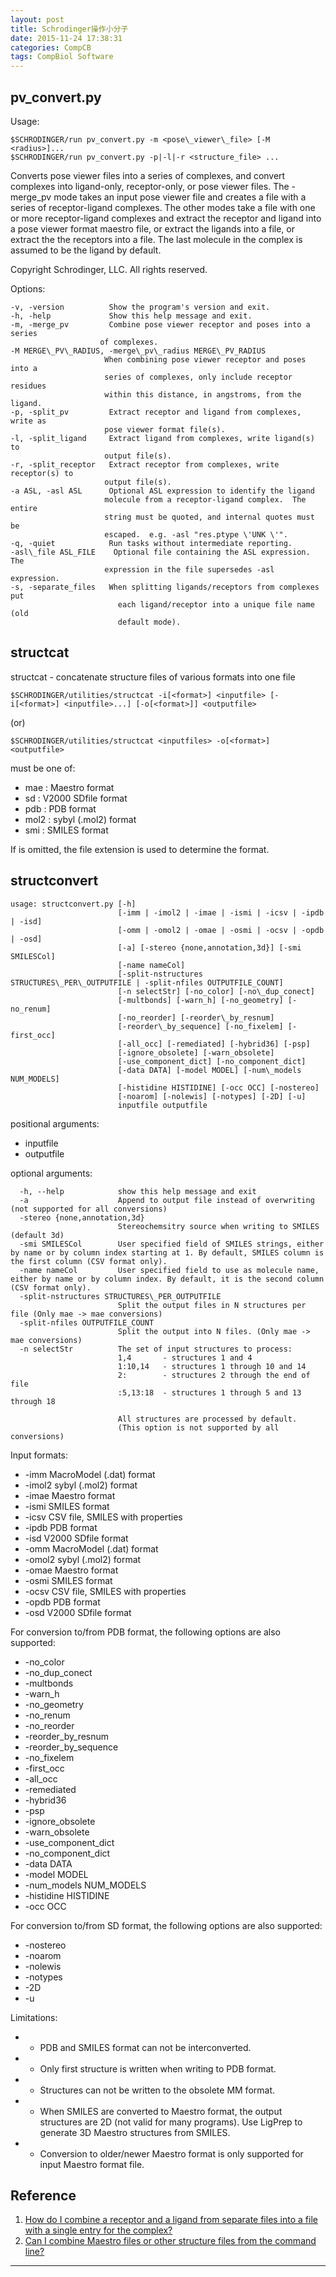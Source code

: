 ```yaml
---
layout: post
title: Schrodinger操作小分子
date: 2015-11-24 17:38:31
categories: CompCB
tags: CompBiol Software
---
```


## pv_convert.py

Usage:   

`$SCHRODINGER/run pv_convert.py -m <pose\_viewer\_file> [-M <radius>]...`  
`$SCHRODINGER/run pv_convert.py -p|-l|-r <structure_file> ...`
 
 Converts pose viewer files into a series of complexes, and convert complexes into ligand-only, receptor-only, or pose viewer files.  The -merge_pv mode takes an input pose viewer file and creates a file with a series of receptor-ligand complexes. The other modes take a file with one or more receptor-ligand complexes and extract the receptor and ligand into a pose viewer format maestro file, or extract the ligands into a file, or extract the the receptors into a file. The last molecule in the complex is assumed to be the ligand by default. 

 Copyright Schrodinger, LLC. All rights reserved.
 
Options:  

~~~
-v, -version          Show the program's version and exit.
-h, -help             Show this help message and exit.
-m, -merge_pv         Combine pose viewer receptor and poses into a series  
					of complexes.
-M MERGE\_PV\_RADIUS, -merge\_pv\_radius MERGE\_PV_RADIUS   
                     When combining pose viewer receptor and poses into a  
                     series of complexes, only include receptor residues  
                     within this distance, in angstroms, from the ligand.  
-p, -split_pv         Extract receptor and ligand from complexes, write as  
                     pose viewer format file(s).
-l, -split_ligand     Extract ligand from complexes, write ligand(s) to  
                     output file(s).
-r, -split_receptor   Extract receptor from complexes, write receptor(s) to  
                     output file(s).
-a ASL, -asl ASL      Optional ASL expression to identify the ligand  
                     molecule from a receptor-ligand complex.  The entire  
                     string must be quoted, and internal quotes must be  
                     escaped.  e.g. -asl "res.ptype \'UNK \'".  
-q, -quiet            Run tasks without intermediate reporting.  
-asl\_file ASL_FILE    Optional file containing the ASL expression. The  
                     expression in the file supersedes -asl expression.  
-s, -separate_files   When splitting ligands/receptors from complexes put  
                        each ligand/receptor into a unique file name (old  
                        default mode).  
~~~

## structcat

structcat - concatenate structure files of various formats into one file
 
`$SCHRODINGER/utilities/structcat -i[<format>] <inputfile> [-i[<format>] <inputfile>...] [-o[<format>]] <outputfile>`
 
(or)
 
`$SCHRODINGER/utilities/structcat <inputfiles> -o[<format>] <outputfile>`
 
  <format> must be one of:  

-    mae  : Maestro format
-    sd   : V2000 SDfile format
-    pdb  : PDB format
-    mol2 : sybyl (.mol2) format
-    smi  : SMILES format
 
  If <format> is omitted, the file extension is used to determine the format.


## structconvert 

~~~
usage: structconvert.py [-h]
                        [-imm | -imol2 | -imae | -ismi | -icsv | -ipdb | -isd]
                        [-omm | -omol2 | -omae | -osmi | -ocsv | -opdb | -osd]
                        [-a] [-stereo {none,annotation,3d}] [-smi SMILESCol]
                        [-name nameCol]
                        [-split-nstructures STRUCTURES\_PER\_OUTPUTFILE | -split-nfiles OUTPUTFILE_COUNT]
                        [-n selectStr] [-no_color] [-no\_dup_conect]
                        [-multbonds] [-warn_h] [-no_geometry] [-no_renum]
                        [-no_reorder] [-reorder\_by_resnum]
                        [-reorder\_by_sequence] [-no_fixelem] [-first_occ]
                        [-all_occ] [-remediated] [-hybrid36] [-psp]
                        [-ignore_obsolete] [-warn_obsolete]
                        [-use_component_dict] [-no_component_dict]
                        [-data DATA] [-model MODEL] [-num\_models NUM_MODELS]
                        [-histidine HISTIDINE] [-occ OCC] [-nostereo]
                        [-noarom] [-nolewis] [-notypes] [-2D] [-u]
                        inputfile outputfile
~~~

positional arguments:
-  inputfile
-  outputfile
 
optional arguments:

~~~
  -h, --help            show this help message and exit
  -a                    Append to output file instead of overwriting (not supported for all conversions)
  -stereo {none,annotation,3d}
                        Stereochemsitry source when writing to SMILES (default 3d)
  -smi SMILESCol        User specified field of SMILES strings, either by name or by column index starting at 1. By default, SMILES column is the first column (CSV format only).
  -name nameCol         User specified field to use as molecule name, either by name or by column index. By default, it is the second column (CSV format only).
  -split-nstructures STRUCTURES\_PER_OUTPUTFILE
                        Split the output files in N structures per file (Only mae -> mae conversions)
  -split-nfiles OUTPUTFILE_COUNT
                        Split the output into N files. (Only mae -> mae conversions)
  -n selectStr          The set of input structures to process:
                        1,4       - structures 1 and 4
                        1:10,14   - structures 1 through 10 and 14
                        2:        - structures 2 through the end of file
                        :5,13:18  - structures 1 through 5 and 13 through 18
                        
                        All structures are processed by default.
                        (This option is not supported by all conversions)
~~~

Input formats:

-  -imm                  MacroModel (.dat) format
-  -imol2                sybyl (.mol2) format
-  -imae                 Maestro format
-  -ismi                 SMILES format
-  -icsv                 CSV file, SMILES with properties
-  -ipdb                 PDB format
-  -isd                  V2000 SDfile format
-  -omm                  MacroModel (.dat) format
-  -omol2                sybyl (.mol2) format
-  -omae                 Maestro format
-  -osmi                 SMILES format
-  -ocsv                 CSV file, SMILES with properties
-  -opdb                 PDB format
-  -osd                  V2000 SDfile format
 
For conversion to/from PDB format, the following options are also supported:

- -no_color
- -no\_dup_conect
- -multbonds
- -warn_h
- -no_geometry
- -no_renum
- -no_reorder
- -reorder\_by_resnum
- -reorder\_by_sequence
- -no_fixelem
- -first_occ
- -all_occ
- -remediated
- -hybrid36
- -psp
- -ignore_obsolete
- -warn_obsolete
- -use\_component_dict
- -no\_component_dict
- -data DATA
- -model MODEL
- -num\_models NUM_MODELS
- -histidine HISTIDINE
- -occ OCC
 
For conversion to/from SD format, the following options are also supported:

-  -nostereo
-  -noarom
-  -nolewis
-  -notypes
-  -2D
-  -u
 
Limitations:

-  * PDB and SMILES format can not be interconverted.
-  * Only first structure is written when writing to PDB format.
-  * Structures can not be written to the obsolete MM format.
-  * When SMILES are converted to Maestro format, the output structures are 2D (not valid for many programs). Use LigPrep to generate 3D Maestro structures from SMILES.
-  * Conversion to older/newer Maestro format is only supported for input Maestro format file.


## Reference

1. [How do I combine a receptor and a ligand from separate files into a file with a single entry for the complex?](http://www.schrodinger.com/kb/286)
2. [Can I combine Maestro files or other structure files from the command line?](http://www.schrodinger.com/kb/190)

------
